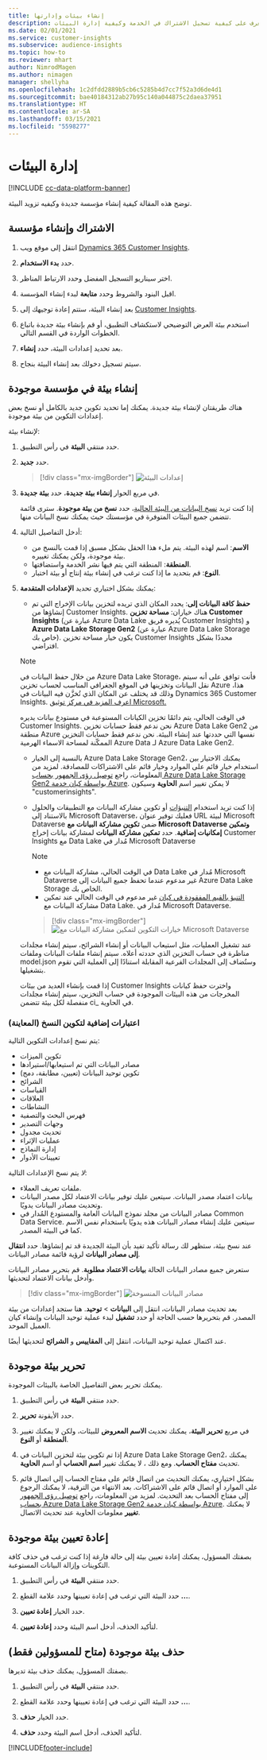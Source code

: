 ```yaml
---
title: إنشاء بيئات وإدارتها
description: تعرف على كيفية تسجيل الاشتراك في الخدمة وكيفية إدارة البيئات.
ms.date: 02/01/2021
ms.service: customer-insights
ms.subservice: audience-insights
ms.topic: how-to
ms.reviewer: mhart
author: NimrodMagen
ms.author: nimagen
manager: shellyha
ms.openlocfilehash: 1c2dfdd2889b5cb6c5285b4d7cc7f52a3d6de4d1
ms.sourcegitcommit: bae40184312ab27b95c140a044875c2daea37951
ms.translationtype: HT
ms.contentlocale: ar-SA
ms.lasthandoff: 03/15/2021
ms.locfileid: "5598277"
---
```

# <a name="manage-environments"></a>إدارة البيئات

[!INCLUDE [cc-data-platform-banner](../includes/cc-data-platform-banner.md)]

توضح هذه المقالة كيفية إنشاء مؤسسة جديدة وكيفيه تزويد البيئة.

## <a name="sign-up-and-create-an-organization"></a>الاشتراك وإنشاء مؤسسة

1. انتقل إلى موقع ويب [Dynamics 365 Customer Insights](https://dynamics.microsoft.com/ai/customer-insights/).

2. حدد **بدء الاستخدام‬**.

3. اختر سيناريو التسجيل المفضل وحدد الارتباط المناظر.

4. اقبل البنود والشروط وحدد **متابعة** لبدء إنشاء المؤسسة.

5. بعد إنشاء البيئة، ستتم إعادة توجيهك إلى [Customer Insights](https://home.ci.ai.dynamics.com).

6. استخدم بيئة العرض التوضيحي لاستكشاف التطبيق، أو قم بإنشاء بيئة جديدة باتباع الخطوات الواردة في القسم التالي.

7. بعد تحديد إعدادات البيئة، حدد **إنشاء**.

8. سيتم تسجيل دخولك بعد إنشاء البيئة بنجاح.

## <a name="create-an-environment-in-an-existing-organization"></a>إنشاء بيئة في مؤسسة موجودة

هناك طريقتان لإنشاء بيئة جديدة. يمكنك إما تحديد تكوين جديد بالكامل أو نسخ بعض إعدادات التكوين من بيئة موجودة.

لإنشاء بيئة:

1. حدد منتقي **البيئة** في رأس التطبيق.

1. حدد **جديد**.

   > [!div class="mx-imgBorder"]
   > ![إعدادات البيئة](media/environment-settings-dialog.png)

1. في مربع الحوار **إنشاء بيئة جديدة**، حدد **بيئة جديدة**.

   إذا كنت تريد [نسخ البيانات من البيئة الحالية](#additional-considerations-for-copy-configuration-preview)، حدد **نسخ من بيئة موجودة**. سترى قائمة تتضمن جميع البيئات المتوفرة في مؤسستك حيث يمكنك نسخ البيانات منها.

1. أدخل التفاصيل التالية:
   - **الاسم**: اسم لهذه البيئة. يتم ملء هذا الحقل بشكل مسبق إذا قمت بالنسخ من بيئة موجودة، ولكن يمكنك تغييره.
   - **المنطقة**: المنطقة التي يتم فيها نشر الخدمة واستضافتها.
   - **النوع**: قم بتحديد ما إذا كنت ترغب في إنشاء بيئة إنتاج أو بيئة اختبار.

2. يمكنك بشكل اختياري تحديد **الإعدادات المتقدمة**:

   - **حفظ كافة البيانات إلى**: يحدد المكان الذي تريده لتخزين بيانات الإخراج التي تم إنشاؤها من Customer Insights. هناك خياران: **مساحة تخزين Customer Insights** (عبارة عن Azure Data Lake يُديره فريق Customer Insights) و **Azure Data Lake Storage Gen2** (عبارة عن Azure Data Lake Storage خاص بك). يكون خيار مساحة تخزين Customer Insights محددًا بشكل افتراضي.

   > [!NOTE]
   > من خلال حفظ البيانات في Azure Data Lake Storage، فأنت توافق على أنه سيتم نقل البيانات وتخزينها في الموقع الجغرافي المناسب لحساب تخزين Azure هذا، وذلك قد يختلف عن المكان الذي تُخزَّن فيه البيانات في Dynamics 365 Customer Insights. [اعرف المزيد في مركز توثيق Microsoft.](https://www.microsoft.com/trust-center)
   >
   > في الوقت الحالي، يتم دائمًا تخزين الكيانات المستوعبة في مستودع بيانات يديره Customer Insights.
   > نحن ندعم فقط حسابات تخزين Azure Data Lake Gen2 من منطقة Azure نفسها التي حددتها عند إنشاء البيئة.
   > نحن ندعم فقط حسابات التخزين الممكّنة لمساحة الاسماء الهرمية Azure Data لـ Azure Data Lake Gen2.

   - بالنسبة إلى الخيار Azure Data Lake Storage Gen2، يمكنك الاختيار بين استخدام خيار قائم على الموارد وخيار قائم على الاشتراكات للمصادقة. لمزيد من المعلومات، راجع [توصيل رؤى الجمهور بحساب Azure Data Lake Storage Gen2 بواسطة كيان خدمة Azure](connect-service-principal.md). لا يمكن تغيير اسم **الحاوية** وسيكون "customerinsights".
   
   - إذا كنت تريد استخدام [التنبؤات](predictions.md) أو تكوين مشاركة البيانات مع التطبيقات والحلول بالاستناد إلى Microsoft Dataverse، فعليك توفير عنوان URL لبيئة Microsoft Dataverse ضمن **تكوين مشاركة البيانات مع Microsoft Dataverse وتمكين إمكانيات إضافية‬**. حدد **تمكين مشاركة البيانات** لمشاركة بيانات إخراج Customer Insights مع Data Lake مُدار في Microsoft Dataverse

     > [!NOTE]
     > - في الوقت الحالي، مشاركة البيانات مع Data Lake مُدار في Microsoft Dataverse غير مدعوم عندما تحفظ جميع البيانات إلى Azure Data Lake Storage الخاص بك.
     > - [التنبؤ بالقيم المفقودة في كيان](predictions.md) غير مدعوم في الوقت الحالي عند تمكين مشاركة البيانات مع Data Lake. مُدار في Microsoft Dataverse.

     > [!div class="mx-imgBorder"]
     > ![خيارات التكوين لتمكين مشاركة البيانات مع Microsoft Dataverse](media/Datasharing-with-DataverseMDL.png)

   عند تشغيل العمليات، مثل استيعاب البيانات أو إنشاء الشرائح، سيتم إنشاء مجلدات مناظرة في حساب التخزين الذي حددته أعلاه. سيتم إنشاء ملفات البيانات وملفات model.json وستُضاف إلى المجلدات الفرعية المقابلة استنادًا إلى العملية التي تقوم بتشغيلها.

   إذا قمت بإنشاء العديد من بيئات Customer Insights واخترت حفظ كيانات المخرجات من هذه البيئات الموجودة في حساب التخزين، سيتم إنشاء مجلدات منفصلة لكل بيئة تتضمن ci_<environmentid> في الحاوية.

### <a name="additional-considerations-for-copy-configuration-preview"></a>اعتبارات إضافية لتكوين النسخ (المعاينة)

يتم نسخ إعدادات التكوين التالية:

- تكوين الميزات
- مصادر البيانات التي تم استيعابها/استيرادها
- تكوين توحيد البيانات (تعيين، مطابقة، دمج)
- الشرائح
- القياسات
- العلاقات
- النشاطات
- فهرس البحث والتصفية
- وجهات التصدير
- تحديث مجدول
- عمليات الإثراء
- إدارة النماذج
- تعيينات الأدوار

*لا* يتم نسخ الإعدادات التالية:

- ملفات تعريف العملاء.
- بيانات اعتماد مصدر البيانات. سيتعين عليك توفير بيانات الاعتماد لكل مصدر البيانات وتحديث مصادر البيانات يدويًا.
- مصادر البيانات من مجلد نموذج البيانات العامة والمستودع المُدار في Common Data Service. سيتعين عليك إنشاء مصادر البيانات هذه يدويًا باستخدام نفس الاسم كما في البيئة المصدر.

عند نسخ بيئة، ستظهر لك رسالة تأكيد تفيد بأن البيئة الجديدة قد تم إنشاؤها. حدد **انتقال إلى مصادر البيانات** لرؤية قائمة مصادر البيانات.

ستعرض جميع مصادر البيانات الحالة **بيانات الاعتماد مطلوبة**. قم بتحرير مصادر البيانات وأدخل بيانات الاعتماد لتحديثها.

> [!div class="mx-imgBorder"]
> ![مصادر البيانات المنسوخة](media/data-sources-copied.png)

بعد تحديث مصادر البيانات، انتقل إلى **البيانات** > **توحيد**. هنا ستجد إعدادات من بيئة المصدر. قم بتحريرها حسب الحاجة أو حدد **تشغيل** لبدء عملية توحيد البيانات وإنشاء كيان العميل الموحد.

عند اكتمال عملية توحيد البيانات، انتقل إلى **المقاييس** و **الشرائح** لتحديثها أيضًا.

## <a name="edit-an-existing-environment"></a>تحرير بيئة موجودة

يمكنك تحرير بعض التفاصيل الخاصة بالبيئات الموجودة.

1.  حدد منتقي **البيئة** في رأس التطبيق.

2.  حدد الأيقونة **تحرير**.

3. في مربع **تحرير البيئة**، يمكنك تحديث **الاسم المعروض** للبيئات، ولكن لا يمكنك تغيير **المنطقة** أو **النوع**.

4. إذا تم تكوين بيئة لتخزين البيانات في Azure Data Lake Storage Gen2، يمكنك تحديث **مفتاح الحساب**. ومع ذلك ، لا يمكنك تغيير **اسم الحساب** أو اسم **الحاوية**.

5. بشكل اختياري، يمكنك التحديث من اتصال قائم على مفتاح الحساب إلى اتصال قائم على الموارد أو اتصال قائم على الاشتراكات. بعد الانتهاء من الترقية، لا يمكنك الرجوع إلى مفتاح الحساب بعد التحديث. لمزيد من المعلومات، راجع [توصيل رؤى الجمهور بحساب Azure Data Lake Storage Gen2 بواسطة كيان خدمة Azure](connect-service-principal.md). لا يمكنك **تغيير** معلومات الحاوية عند تحديث الاتصال.

## <a name="reset-an-existing-environment"></a>إعادة تعيين بيئة موجودة

بصفتك المسؤول، يمكنك إعادة تعيين بيئة إلى حالة فارغة إذا كنت ترغب في حذف كافة التكوينات وإزالة البيانات المستوعبة.

1.  حدد منتقي **البيئة** في رأس التطبيق. 

2.  حدد البيئة التي ترغب في إعادة تعيينها وحدد علامة القطع **...**. 

3. حدد الخيار **إعادة تعيين**. 

4.  لتأكيد الحذف، أدخل اسم البيئة وحدد **إعادة تعيين**.

## <a name="delete-an-existing-environment-available-only-for-admins"></a>حذف بيئة موجودة (متاح للمسؤولين فقط)

بصفتك المسؤول، يمكنك حذف بيئة تديرها.

1.  حدد منتقي **البيئة** في رأس التطبيق.

2.  حدد البيئة التي ترغب في إعادة تعيينها وحدد علامة القطع **...**. 

3. حدد الخيار **حذف**. 

4.  لتأكيد الحذف، أدخل اسم البيئة وحدد **حذف**.


[!INCLUDE[footer-include](../includes/footer-banner.md)]